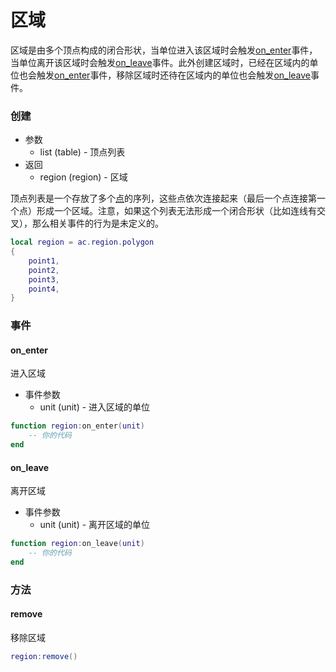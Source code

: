 # 区域
区域是由多个顶点构成的闭合形状，当单位进入该区域时会触发[on_enter]事件，当单位离开该区域时会触发[on_leave]事件。此外创建区域时，已经在区域内的单位也会触发[on_enter]事件，移除区域时还待在区域内的单位也会触发[on_leave]事件。

### 创建
* 参数
    * list (table) - 顶点列表
* 返回
    * region (region) - 区域

顶点列表是一个存放了多个[点]的序列，这些点依次连接起来（最后一个点连接第一个点）形成一个区域。注意，如果这个列表无法形成一个闭合形状（比如连线有交叉），那么相关事件的行为是未定义的。

```lua
local region = ac.region.polygon
{
    point1,
    point2,
    point3,
    point4,
}
```

### 事件
#### on_enter
进入区域

* 事件参数
    * unit (unit) - 进入区域的单位

```lua
function region:on_enter(unit)
    -- 你的代码
end
```

#### on_leave
离开区域

* 事件参数
    * unit (unit) - 离开区域的单位

```lua
function region:on_leave(unit)
    -- 你的代码
end
```

### 方法
#### remove
移除区域

```lua
region:remove()
```

[on_enter]: /ac/api/region?id=on_enter
[on_leave]: /ac/api/region?id=on_leave
[点]: /ac/api/point
